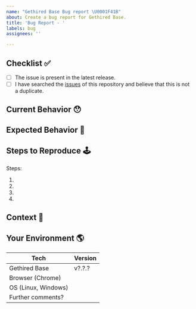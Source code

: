 ```yaml
---
name: "Gethired Base Bug report \U0001F41B"
about: Create a bug report for Gethired Base.
title: 'Bug Report - '
labels: bug
assignees: ''

---
```


<!-- Provide a general summary of the issue in the Title above -->

## Checklist ✅

<!-- Checked checkbox should look like this: [x] -->

- [ ] The issue is present in the latest release.
- [ ] I have searched the [issues](https://github.com/Platzi-Master-C8/gethired-base/issues) of this repository and believe that this is not a duplicate.

## Current Behavior 😯

<!-- Describe what happens instead of the expected behavior. -->

## Expected Behavior 🤔

<!-- Describe what should happen. -->

## Steps to Reproduce 🕹

<!-- Enumerate the steps in the app to reproduce the issue -->

Steps:

1.
2.
3.
4.

## Context 🔦

<!--
  What are you trying to accomplish? How has this issue affected you?
  Providing context helps us come up with a solution that is most useful in the real world.
-->

## Your Environment 🌎

<!-- Include as many relevant details about the environment with which you experienced the bug. -->

| Tech                 | Version |
| -------------------- | ------- |
| Gethired Base     | v?.?.?  |
| Browser (Chrome)     |         |
| OS (Linux, Windows)  |         |
| Further comments?    |         |